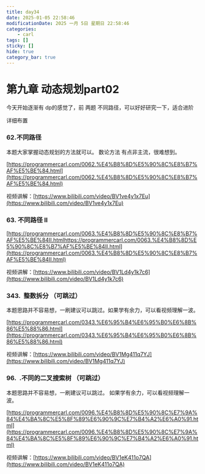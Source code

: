 ```yaml
---
title: day34
date: 2025-01-05 22:58:46
modificationDate: 2025 一月 5日 星期日 22:58:46
categories: 
	- carl
tags: []
sticky: []
hide: true
category_bar: true
---
```


# 第九章 动态规划part02

今天开始逐渐有 dp的感觉了，前 两题 不同路径，可以好好研究一下，适合进阶

详细布置

### 62.不同路径

本题大家掌握动态规划的方法就可以。 数论方法 有点非主流，很难想到。

[https://programmercarl.com/0062.%E4%B8%8D%E5%90%8C%E8%B7%AF%E5%BE%84.html](https://programmercarl.com/0062.%E4%B8%8D%E5%90%8C%E8%B7%AF%E5%BE%84.html)

视频讲解：[https://www.bilibili.com/video/BV1ve4y1x7Eu](https://www.bilibili.com/video/BV1ve4y1x7Eu)

### 63. 不同路径 II

[https://programmercarl.com/0063.%E4%B8%8D%E5%90%8C%E8%B7%AF%E5%BE%84II.htmlhttps://programmercarl.com/0063.%E4%B8%8D%E5%90%8C%E8%B7%AF%E5%BE%84II.html](https://programmercarl.com/0063.%E4%B8%8D%E5%90%8C%E8%B7%AF%E5%BE%84II.html)

视频讲解：[https://www.bilibili.com/video/BV1Ld4y1k7c6](https://www.bilibili.com/video/BV1Ld4y1k7c6)

### 343.  整数拆分 （可跳过）

本题思路并不容易想，一刷建议可以跳过。如果学有余力，可以看视频理解一波。

[https://programmercarl.com/0343.%E6%95%B4%E6%95%B0%E6%8B%86%E5%88%86.html](https://programmercarl.com/0343.%E6%95%B4%E6%95%B0%E6%8B%86%E5%88%86.html)

视频讲解：[https://www.bilibili.com/video/BV1Mg411q7YJ](https://www.bilibili.com/video/BV1Mg411q7YJ)

### 96.  .不同的二叉搜索树 （可跳过）

本题思路并不容易想，一刷建议可以跳过。 如果学有余力，可以看视频理解一波。

[https://programmercarl.com/0096.%E4%B8%8D%E5%90%8C%E7%9A%84%E4%BA%8C%E5%8F%89%E6%90%9C%E7%B4%A2%E6%A0%91.html](https://programmercarl.com/0096.%E4%B8%8D%E5%90%8C%E7%9A%84%E4%BA%8C%E5%8F%89%E6%90%9C%E7%B4%A2%E6%A0%91.html)

视频讲解：[https://www.bilibili.com/video/BV1eK411o7QA](https://www.bilibili.com/video/BV1eK411o7QA)